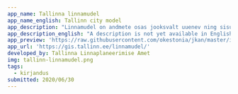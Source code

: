 ```yaml
---
app_name: Tallinna linnamudel
app_name_english: Tallinn city model
app_description: "Linnamudel on andmete osas jooksvalt uuenev ning sisu osas täienev kolmemõõtmeline digitaalne mudel Tallinnast. Rakendus võimaldab otsida aadresse, kuvada varje, mõõta kõrgusi ning kihte sisse ja välja lülitada (Tallinna Linnaplaneerimise Amet)."
app_description_english: "A description is not yet available in English"
app_preview: 'https://raw.githubusercontent.com/okestonia/jkan/master/img/tallinn-linnamudel.png'
app_url: 'https://gis.tallinn.ee/linnamudel/'
developed_by: Tallinna Linnaplaneerimise Amet
img: tallinn-linnamudel.png
tags:
  - kirjandus
submitted: 2020/06/30
---
```

